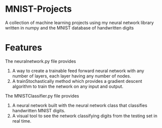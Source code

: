 # MNIST-Projects
A collection of machine learning projects using my neural network library written in numpy and the MNIST database of handwritten digits

# Features
The neuralnetwork.py file provides 
1) A way to create a trainable feed forward neural network with any number of layers, each 
layer having any number of nodes.
2) A trainStochastically method which provides a gradient descent algorithm to train the network on
any input and output. 

The MNISTClassifier.py file provides
1) A neural network built with the neural network class that classifies handwritten MNIST digits.
2) A visual tool to see the network classifying digits from the testing set in real time.
